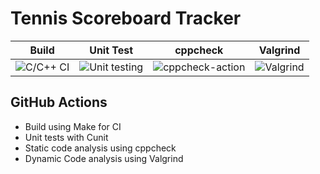 # Tennis Scoreboard Tracker



|Build|Unit Test|cppcheck|Valgrind|
|:--:|:--:|:--:|:--:|
|![C/C++ CI](https://github.com/stepin105166/Tennis_Scoreboard_Tracker/workflows/C/C++%20CI/badge.svg)|![Unit testing](https://github.com/stepin105166/Tennis_Scoreboard_Tracker/workflows/Unit%20testing/badge.svg)|![cppcheck-action](https://github.com/stepin105166/Tennis_Scoreboard_Tracker/workflows/cppcheck-action/badge.svg)|![Valgrind](https://github.com/stepin105166/Tennis_Scoreboard_Tracker/workflows/Valgrind/badge.svg)|


## GitHub Actions
* Build using Make for CI
* Unit tests with Cunit
* Static code analysis using cppcheck
* Dynamic Code analysis using Valgrind
